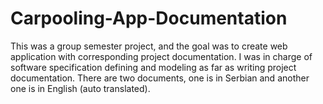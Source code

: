# Carpooling-App-Documentation
This was a group semester project, and the goal was to create web application with corresponding project documentation. I was in charge of software specification defining and modeling as far as writing project documentation. There are two documents, one is in Serbian and another one is in English (auto translated).
